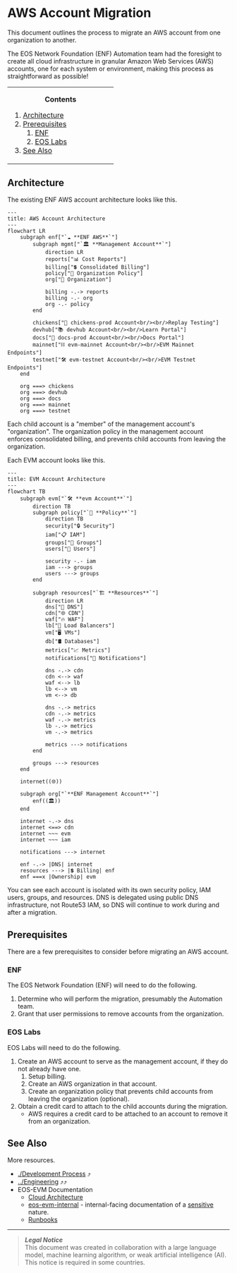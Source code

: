# AWS Account Migration
This document outlines the process to migrate an AWS account from one organization to another.

The EOS Network Foundation (ENF) Automation team had the foresight to create all cloud infrastructure in granular Amazon Web Services (AWS) accounts, one for each system or environment, making this process as straightforward as possible!

<!-- contents box begin -->
<table>
<tr/>
<tr>
<td width="225">
<p/>
<div align="center">
<b>Contents</b>
</div>
<p/>
<!-- contents markdown begin -->

1. [Architecture](#architecture)
1. [Prerequisites](#prerequisites)
    1. [ENF](#enf)
    1. [EOS Labs](#eos-labs)
1. [See Also](#see-also)

<!-- contents markdown end -->
<p/>
</td>
</tr>
</table>
<!-- contents box end -->

## Architecture
The existing ENF AWS account architecture looks like this.
```mermaid
---
title: AWS Account Architecture
---
flowchart LR
    subgraph enf["`☁️ **ENF AWS**`"]
        subgraph mgmt["`🏛️ **Management Account**`"]
            direction LR
            reports["📊 Cost Reports"]
            billing["💲 Consolidated Billing"]
            policy["📜 Organization Policy"]
            org["🏢 Organization"]

            billing -.-> reports
            billing -.- org
            org -.- policy
        end

        chickens["🐓 chickens-prod Account<br/><br/>Replay Testing"]
        devhub["📚 devhub Account<br/><br/>Learn Portal"]
        docs["📑 docs-prod Account<br/><br/>Docs Portal"]
        mainnet["⛓️ evm-mainnet Account<br/><br/>EVM Mainnet Endpoints"]
        testnet["🛠️ evm-testnet Account<br/><br/>EVM Testnet Endpoints"]
    end

    org ===> chickens
    org ===> devhub
    org ===> docs
    org ===> mainnet
    org ===> testnet
```
Each child account is a "member" of the management account's "organization". The organization policy in the management account enforces consolidated billing, and prevents child accounts from leaving the organization.

Each EVM account looks like this.
```mermaid
---
title: EVM Account Architecture
---
flowchart TB
    subgraph evm["`🛠️ **evm Account**`"]
        direction TB
        subgraph policy["`📜 **Policy**`"]
            direction TB
            security["🔒 Security"]
            iam["📋 IAM"]
            groups["👥 Groups"]
            users["👤 Users"]

            security -.- iam
            iam ---> groups
            users ---> groups
        end

        subgraph resources["`🏗️ **Resources**`"]
            direction LR
            dns["📑 DNS"]
            cdn["🌐 CDN"]
            waf["🔥 WAF"]
            lb["🔀 Load Balancers"]
            vm["🖥️ VMs"]
            db["🛢️ Databases"]
            metrics["📈 Metrics"]
            notifications["📲 Notifications"]

            dns -.-> cdn
            cdn <--> waf
            waf <--> lb
            lb <--> vm
            vm <--> db

            dns -.-> metrics
            cdn -.-> metrics
            waf -.-> metrics
            lb -.-> metrics
            vm -.-> metrics

            metrics ---> notifications
        end

        groups ---> resources
    end

    internet((🌐))

    subgraph org["`**ENF Management Account**`"]
        enf((🏛️))
    end

    internet -.-> dns
    internet <==> cdn
    internet ~~~ evm
    internet ~~~ iam

    notifications ---> internet

    enf -.-> |DNS| internet
    resources ---> |💲 Billing| enf
    enf ===x |Ownership| evm
```
You can see each account is isolated with its own security policy, IAM users, groups, and resources. DNS is delegated using public DNS infrastructure, not Route53 IAM, so DNS will continue to work during and after a migration.

## Prerequisites
There are a few prerequisites to consider before migrating an AWS account.

### ENF
The EOS Network Foundation (ENF) will need to do the following.
1. Determine who will perform the migration, presumably the Automation team.
1. Grant that user permissions to remove accounts from the organization.

### EOS Labs
EOS Labs will need to do the following.
1. Create an AWS account to serve as the management account, if they do not already have one.
    1. Setup billing.
    1. Create an AWS organization in that account.
    1. Create an organization policy that prevents child accounts from leaving the organization (optional).
1. Obtain a credit card to attach to the child accounts during the migration.
    - AWS requires a credit card to be attached to an account to remove it from an organization.

## See Also
More resources.
- [./Development Process](./README.md) ⤴
- [../Engineering](../README.md) ⤴⤴
- EOS-EVM Documentation
    - [Cloud Architecture](https://github.com/eosnetworkfoundation/evm-public-docs/blob/main/cloud/README.md)
    - [eos-evm-internal](https://github.com/eosnetworkfoundation/eos-evm-internal) - internal-facing documentation of a [sensitive](https://github.com/eosnetworkfoundation/engineering/blob/main/standards/secrets.md) nature.
    - [Runbooks](https://github.com/eosnetworkfoundation/evm-public-docs/blob/main/runbooks/README.md)

***
> **_Legal Notice_**  
> This document was created in collaboration with a large language model, machine learning algorithm, or weak artificial intelligence (AI). This notice is required in some countries.
